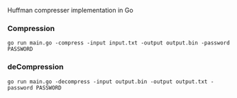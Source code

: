 Huffman compresser implementation in Go


### Compression
````
go run main.go -compress -input input.txt -output output.bin -password PASSWORD
````

### deCompression
````
go run main.go -decompress -input output.bin -output output.txt -password PASSWORD
````